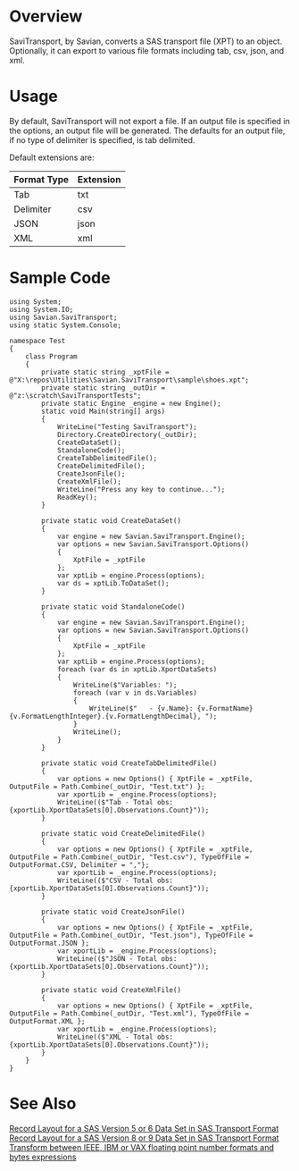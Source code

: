 ﻿# Overview

SaviTransport, by Savian, converts a SAS transport file (XPT) to an object. Optionally, it can export to various file formats including tab, csv, json, and xml.

# Usage

By default, SaviTransport will not export a file. If an output file is specified in the options, an output file will be generated. The defaults for an output file, if no type of delimiter is specified, is tab delimited.

Default extensions are:

| Format Type | Extension |
|-----------|---------|
| Tab | txt |
| Delimiter | csv |
| JSON | json |
| XML | xml |



# Sample Code

    using System;
    using System.IO;
    using Savian.SaviTransport;
    using static System.Console;

    namespace Test
    {
        class Program
        {
            private static string _xptFile = @"X:\repos\Utilities\Savian.SaviTransport\sample\shoes.xpt";
            private static string _outDir =  @"z:\scratch\SaviTransportTests";
            private static Engine _engine = new Engine();
            static void Main(string[] args)
            {
                WriteLine("Testing SaviTransport");
                Directory.CreateDirectory(_outDir);
                CreateDataSet();
                StandaloneCode();
                CreateTabDelimitedFile();
                CreateDelimitedFile();
                CreateJsonFile();
                CreateXmlFile();
                WriteLine("Press any key to continue...");
                ReadKey();
            }

            private static void CreateDataSet()
            {
                var engine = new Savian.SaviTransport.Engine();
                var options = new Savian.SaviTransport.Options()
                {
                    XptFile = _xptFile
                };
                var xptLib = engine.Process(options);
                var ds = xptLib.ToDataSet();
            }

            private static void StandaloneCode()
            {
                var engine = new Savian.SaviTransport.Engine();
                var options = new Savian.SaviTransport.Options()
                {
                    XptFile = _xptFile
                };
                var xptLib = engine.Process(options);
                foreach (var ds in xptLib.XportDataSets)
                {
                    WriteLine($"Variables: ");
                    foreach (var v in ds.Variables)
                    {
                        WriteLine($"   - {v.Name}: {v.FormatName}{v.FormatLengthInteger}.{v.FormatLengthDecimal}, ");
                    }
                    WriteLine();
                }
            }

            private static void CreateTabDelimitedFile()
            {
                var options = new Options() { XptFile = _xptFile, OutputFile = Path.Combine(_outDir, "Test.txt") };
                var xportLib = _engine.Process(options);
                WriteLine(($"Tab - Total obs: {xportLib.XportDataSets[0].Observations.Count}"));
            }

            private static void CreateDelimitedFile()
            {
                var options = new Options() { XptFile = _xptFile, OutputFile = Path.Combine(_outDir, "Test.csv"), TypeOfFile = OutputFormat.CSV, Delimiter = ","};
                var xportLib = _engine.Process(options);
                WriteLine(($"CSV - Total obs: {xportLib.XportDataSets[0].Observations.Count}"));
            }

            private static void CreateJsonFile()
            {
                var options = new Options() { XptFile = _xptFile, OutputFile = Path.Combine(_outDir, "Test.json"), TypeOfFile = OutputFormat.JSON };
                var xportLib = _engine.Process(options);
                WriteLine(($"JSON - Total obs: {xportLib.XportDataSets[0].Observations.Count}"));
            }

            private static void CreateXmlFile()
            {
                var options = new Options() { XptFile = _xptFile, OutputFile = Path.Combine(_outDir, "Test.xml"), TypeOfFile = OutputFormat.XML };
                var xportLib = _engine.Process(options);
                WriteLine(($"XML - Total obs: {xportLib.XportDataSets[0].Observations.Count}"));
            }
        }
    }

# See Also

[Record Layout for a SAS Version 5 or 6 Data Set in SAS Transport Format](https://documentation.sas.com/?docsetId=movefile&docsetTarget=n0167z9rttw8dyn15z1qqe8eiwzf.htm&docsetVersion=9.4&locale=en)
[Record Layout for a SAS Version 8 or 9 Data Set in SAS Transport Format](https://documentation.sas.com/?docsetId=movefile&docsetTarget=p0ld1i106e1xm7n16eefi7qgj8m9.htm&docsetVersion=9.4&locale=en)
[Transform between IEEE, IBM or VAX floating point number formats and bytes expressions](https://www.codeproject.com/Articles/492449/Transform-between-IEEE-IBM-or-VAX-floating-point)
